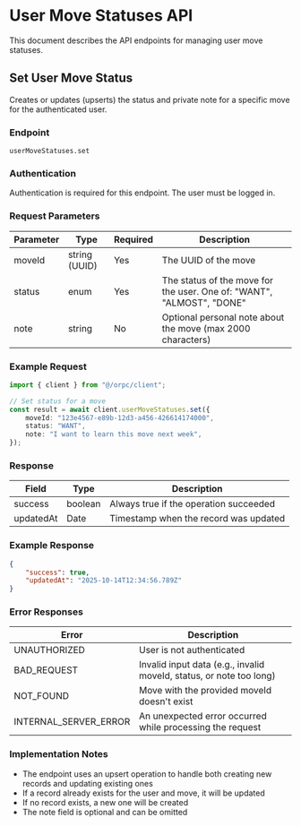 # User Move Statuses API

This document describes the API endpoints for managing user move statuses.

## Set User Move Status

Creates or updates (upserts) the status and private note for a specific move for the authenticated user.

### Endpoint

```
userMoveStatuses.set
```

### Authentication

Authentication is required for this endpoint. The user must be logged in.

### Request Parameters

| Parameter | Type          | Required | Description                                                           |
| --------- | ------------- | -------- | --------------------------------------------------------------------- |
| moveId    | string (UUID) | Yes      | The UUID of the move                                                  |
| status    | enum          | Yes      | The status of the move for the user. One of: "WANT", "ALMOST", "DONE" |
| note      | string        | No       | Optional personal note about the move (max 2000 characters)           |

### Example Request

```typescript
import { client } from "@/orpc/client";

// Set status for a move
const result = await client.userMoveStatuses.set({
	moveId: "123e4567-e89b-12d3-a456-426614174000",
	status: "WANT",
	note: "I want to learn this move next week",
});
```

### Response

| Field     | Type    | Description                            |
| --------- | ------- | -------------------------------------- |
| success   | boolean | Always true if the operation succeeded |
| updatedAt | Date    | Timestamp when the record was updated  |

### Example Response

```json
{
	"success": true,
	"updatedAt": "2025-10-14T12:34:56.789Z"
}
```

### Error Responses

| Error                 | Description                                                         |
| --------------------- | ------------------------------------------------------------------- |
| UNAUTHORIZED          | User is not authenticated                                           |
| BAD_REQUEST           | Invalid input data (e.g., invalid moveId, status, or note too long) |
| NOT_FOUND             | Move with the provided moveId doesn't exist                         |
| INTERNAL_SERVER_ERROR | An unexpected error occurred while processing the request           |

### Implementation Notes

- The endpoint uses an upsert operation to handle both creating new records and updating existing ones
- If a record already exists for the user and move, it will be updated
- If no record exists, a new one will be created
- The note field is optional and can be omitted
